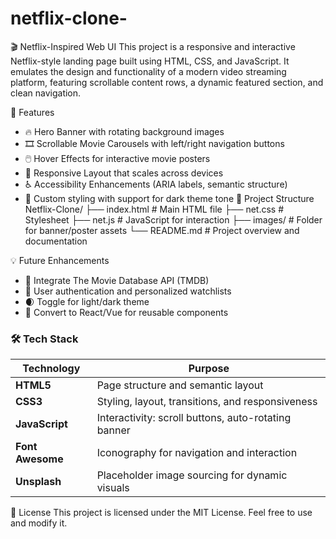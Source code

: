 # netflix-clone-
🎬 Netflix-Inspired Web UI
This project is a responsive and interactive Netflix-style landing page built using HTML, CSS, and JavaScript. It emulates the design and functionality of a modern video streaming platform, featuring scrollable content rows, a dynamic featured section, and clean navigation.

🌟 Features
- 🔥 Hero Banner with rotating background images
- 🎞️ Scrollable Movie Carousels with left/right navigation buttons
- 🖱️ Hover Effects for interactive movie posters
- 🎯 Responsive Layout that scales across devices
- ♿ Accessibility Enhancements (ARIA labels, semantic structure)
- 🎨 Custom styling with support for dark theme tone
📂 Project Structure
Netflix-Clone/
├── index.html           # Main HTML file
├── net.css              # Stylesheet
├── net.js               # JavaScript for interaction
├── images/              # Folder for banner/poster assets
└── README.md            # Project overview and documentation



💡 Future Enhancements
- 🎥 Integrate The Movie Database API (TMDB)
- 🔐 User authentication and personalized watchlists
- 🌒 Toggle for light/dark theme
- 🧩 Convert to React/Vue for reusable components

### 🛠️ Tech Stack

| Technology       | Purpose                                              |
|------------------|------------------------------------------------------|
| **HTML5**        | Page structure and semantic layout                   |
| **CSS3**         | Styling, layout, transitions, and responsiveness     |
| **JavaScript**   | Interactivity: scroll buttons, auto-rotating banner |
| **Font Awesome** | Iconography for navigation and interaction           |
| **Unsplash**     | Placeholder image sourcing for dynamic visuals       |



📄 License
This project is licensed under the MIT License. Feel free to use and modify it.

